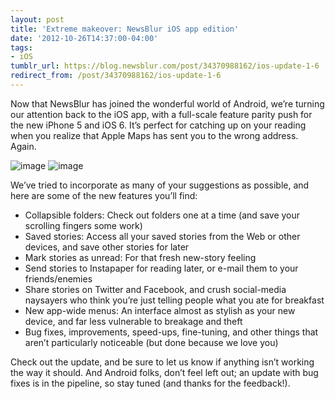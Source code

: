 ```yaml
---
layout: post
title: 'Extreme makeover: NewsBlur iOS app edition'
date: '2012-10-26T14:37:00-04:00'
tags:
- iOS
tumblr_url: https://blog.newsblur.com/post/34370988162/ios-update-1-6
redirect_from: /post/34370988162/ios-update-1-6
---
```

Now that NewsBlur has joined the wonderful world of Android, we’re turning our attention back to the iOS app, with a full-scale feature parity push for the new iPhone 5 and iOS 6. It’s perfect for catching up on your reading when you realize that Apple Maps has sent you to the wrong address. Again.

![image](http://static.newsblur.com.s3.amazonaws.com/blog/iOS%20v1.6%20-%20Folders.png) ![image](http://static.newsblur.com.s3.amazonaws.com/blog/iOS%20v1.6%20-%20Menus.png)

We’ve tried to incorporate as many of your suggestions as possible, and here are some of the new features you’ll find:

- Collapsible folders: Check out folders one at a time (and save your scrolling fingers some work)
- Saved stories: Access all your saved stories from the Web or other devices, and save other stories for later
- Mark stories as unread: For that fresh new-story feeling
- Send stories to Instapaper for reading later, or e-mail them to your friends/enemies
- Share stories on Twitter and Facebook, and crush social-media naysayers who think you’re just telling people what you ate for breakfast
- New app-wide menus: An interface almost as stylish as your new device, and far less vulnerable to breakage and theft
- Bug fixes, improvements, speed-ups, fine-tuning, and other things that aren’t particularly noticeable (but done because we love you)

Check out the update, and be sure to let us know if anything isn’t working the way it should. And Android folks, don’t feel left out; an update with bug fixes is in the pipeline, so stay tuned (and thanks for the feedback!).


